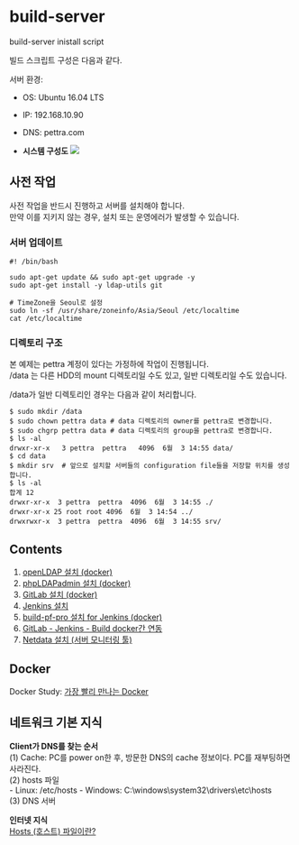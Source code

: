 # build-server
build-server inistall script

빌드 스크립트 구성은 다음과 같다.

서버 환경:
* OS: Ubuntu 16.04 LTS
* IP: 192.168.10.90
* DNS: pettra.com

* **시스템 구성도**
![](/assets/build_system.png)  

## 사전 작업  
사전 작업을 반드시 진행하고 서버를 설치해야 합니다.  
만약 이를 지키지 않는 경우, 설치 또는 운영에러가 발생할 수 있습니다.  

### 서버 업데이트  
```
#! /bin/bash

sudo apt-get update && sudo apt-get upgrade -y
sudo apt-get install -y ldap-utils git

# TimeZone을 Seoul로 설정
sudo ln -sf /usr/share/zoneinfo/Asia/Seoul /etc/localtime
cat /etc/localtime
```

### 디렉토리 구조  
본 예제는 pettra 계정이 있다는 가정하에 작업이 진행됩니다.  
/data 는 다른 HDD의 mount 디렉토리일 수도 있고, 일반 디렉토리일 수도 있습니다.  

/data가 일반 디렉토리인 경우는 다음과 같이 처리합니다.  
```
$ sudo mkdir /data
$ sudo chown pettra data # data 디렉토리의 owner를 pettra로 변경합니다.
$ sudo chgrp pettra data # data 디렉토리의 group을 pettra로 변경합니다.
$ ls -al
drwxr-xr-x   3 pettra  pettra   4096  6월  3 14:55 data/
$ cd data
$ mkdir srv  # 앞으로 설치할 서버들의 configuration file들을 저장할 위치를 생성합니다.
$ ls -al
합계 12
drwxr-xr-x  3 pettra  pettra  4096  6월  3 14:55 ./
drwxr-xr-x 25 root root 4096  6월  3 14:54 ../
drwxrwxr-x  3 pettra  pettra  4096  6월  3 14:55 srv/

```

## Contents  
1. [openLDAP 설치 (docker)](https://github.com/roykang75/build-server/blob/master/setupOpenLDAP.md)  
2. [phpLDAPadmin 설치 (docker)](https://github.com/roykang75/build-server/blob/master/setupPHPLDAPadmin.md)  
3. [GitLab 설치 (docker)](https://github.com/roykang75/build-server/blob/master/setupGitLab.md)  
4. [Jenkins 설치](https://github.com/roykang75/build-server/blob/master/setupJenkins.md)  
5. [build-pf-pro 설치 for Jenkins (docker)](https://github.com/roykang75/build-server/blob/master/setupBuild-pf-pro.md)  
6. [GitLab - Jenkins - Build docker간 연동](https://github.com/roykang75/build-server/blob/master/setupGitLab_Jenkins_Build.md)
7. [Netdata 설치 (서버 모니터링 툴)](https://github.com/roykang75/build-server/blob/master/setupNetdata.md)  

## Docker  
Docker Study: [가장 빨리 만나는 Docker](http://pyrasis.com/docker.html)

## 네트워크 기본 지식  
**Client가 DNS를 찾는 순서**  
(1) Cache: PC를 power on한 후, 방문한 DNS의 cache 정보이다. PC를 재부팅하면 사라진다.  
(2) hosts 파일  
    - Linux: /etc/hosts
    - Windows: C:\windows\system32\drivers\etc\hosts  
(3) DNS 서버    

**인터넷 지식**  
    [Hosts (호스트) 파일이란?](https://github.com/roykang75/build-server/blob/master/whatIsHosts.md)
